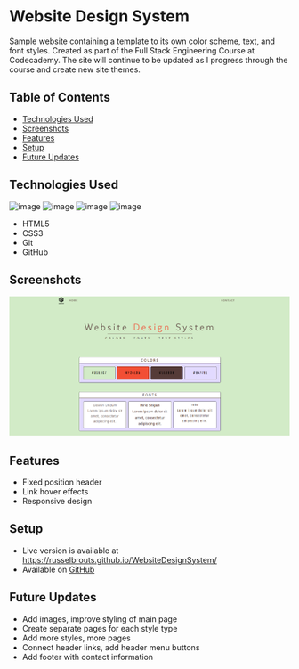 # Website Design System
Sample website containing a template to its own color scheme, text, and font styles. Created as part of  the Full Stack Engineering Course at Codecademy. The site will continue to be updated as I progress through the course and create new site themes. 

## Table of Contents
* [Technologies Used](#technologies-used)
* [Screenshots](#screenshots)
* [Features](#features)
* [Setup](#setup)
* [Future Updates](#future-updates)

## Technologies Used
![image](https://img.icons8.com/color/50/000000/html-5--v1.png) ![image](https://img.icons8.com/color/48/000000/css3.png) ![image](https://img.icons8.com/color/48/000000/git.png) ![image](https://img.icons8.com/fluent/48/000000/github.png)
- HTML5
- CSS3
- Git
- GitHub

## Screenshots
![Website Screenshot](./resources/images/screenshot.png)

## Features
- Fixed position header
- Link hover effects
- Responsive design

## Setup
- Live version is available at https://russelbrouts.github.io/WebsiteDesignSystem/
- Available on [GitHub](https://github.com/RusselBrouts/WebsiteDesignSystem)

## Future Updates
- Add images, improve styling of main page
- Create separate pages for each style type
- Add more styles, more pages
- Connect header links, add header menu buttons
- Add footer with contact information